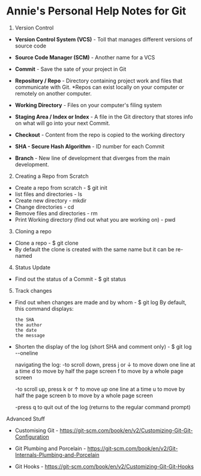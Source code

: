 # Annie's Personal Help Notes for Git

1. Version Control

* **Version Control System (VCS)** - Toll that manages different versions of source code
* **Source Code Manager (SCM)** - Another name for a VCS

* **Commit** - Save the sate of your project in Git
* **Repository / Repo** - Directory containing project work and files that communicate with Git. *Repos can exist locally on your computer or remotely on another computer.
* **Working Directory** - Files on your computer's filing system
* **Staging Area / Index or Index** - A file in the Git directory that stores info on what will go into your next Commit.
* **Checkout** - Content from the repo is copied to the working directory
* **SHA - Secure Hash Algorithm** - ID number for each Commit
* **Branch** - New line of development that diverges from the main development.  


2. Creating a Repo from Scratch

- Create a repo from scratch - $ git init 
- list files and directories - ls
- Create new directory - mkdir
- Change directories - cd
- Remove files and directories - rm
- Print Working directory (find out what you are working on) - pwd


3. Cloning a repo

- Clone a repo - $ git clone <path-to-repository-to-clone>
- By default the clone is created with the same name but it can be re-named


4. Status Update

- Find out the status of a Commit - $ git status

5. Track changes

- Find out when changes are made and by whom - $ git log
  By default, this command displays:

      the SHA
      the author
      the date
      the message

- Shorten the display of the log (short SHA and comment only)  - $ git log --oneline

	navigating the log:
	-to scroll down, press
		j or ↓ to move down one line at a time
		d to move by half the page screen
		f to move by a whole page screen
		
	-to scroll up, press
		k or ↑ to move _up_ one line at a time
		u to move by half the page screen
		b to move by a whole page screen
	
	-press q to quit out of the log (returns to the regular command prompt)



Advanced Stuff

- Customising Git - https://git-scm.com/book/en/v2/Customizing-Git-Git-Configuration

- Git Plumbing and Porcelain - https://git-scm.com/book/en/v2/Git-Internals-Plumbing-and-Porcelain

- Git Hooks - https://git-scm.com/book/en/v2/Customizing-Git-Git-Hooks
